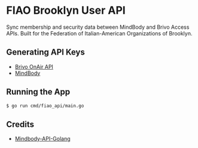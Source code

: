 # FIAO Brooklyn User API

Sync membership and security data between MindBody and Brivo Access APIs. Built for the Federation of Italian-American Organizations of Brooklyn. 

## Generating API Keys

+ [Brivo OnAir API](https://developer.brivo.com/)
+ [MindBody](https://developers.mindbodyonline.com/)

## Running the App

```sh
$ go run cmd/fiao_api/main.go
```

## Credits

+ [Mindbody-API-Golang](https://github.com/vacovsky/Mindbody-API-Golang)